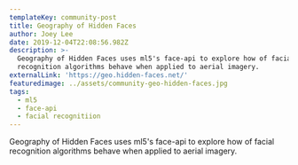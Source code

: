 ```yaml
---
templateKey: community-post
title: Geography of Hidden Faces
author: Joey Lee
date: 2019-12-04T22:08:56.982Z
description: >-
  Geography of Hidden Faces uses ml5's face-api to explore how of facial
  recognition algorithms behave when applied to aerial imagery.
externalLink: 'https://geo.hidden-faces.net/'
featuredimage: ../assets/community-geo-hidden-faces.jpg
tags:
  - ml5
  - face-api
  - facial recognitiion
---
```

Geography of Hidden Faces uses ml5's face-api to explore how of facial recognition algorithms behave when applied to aerial imagery.
